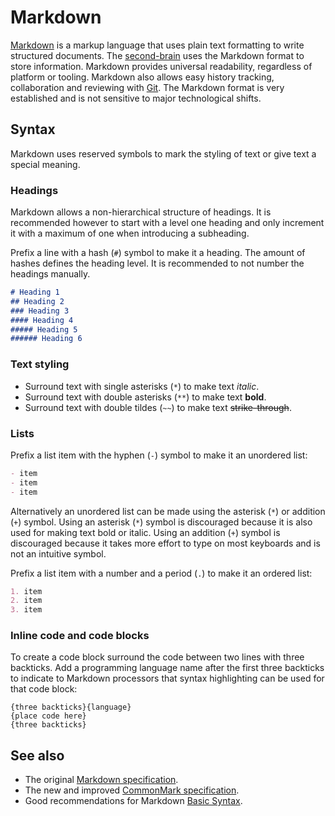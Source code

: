 # Markdown

[Markdown](https://en.wikipedia.org/wiki/Markdown) is a markup language that uses plain text formatting to write structured documents.
The [second-brain](/second-brain.md) uses the Markdown format to store information.
Markdown provides universal readability, regardless of platform or tooling.
Markdown also allows easy history tracking, collaboration and reviewing with [Git](/git.md). 
The Markdown format is very established and is not sensitive to major technological shifts.
## Syntax

Markdown uses reserved symbols to mark the styling of text or give text a special meaning.

### Headings

Markdown allows a non-hierarchical structure of headings.
It is recommended however to start with a level one heading and only increment it with a maximum of one when introducing a subheading.

Prefix a line with a hash (`#`) symbol to make it a heading.
The amount of hashes defines the heading level.
It is recommended to not number the headings manually.

```md
# Heading 1
## Heading 2
### Heading 3
#### Heading 4
##### Heading 5
###### Heading 6
```

### Text styling

- Surround text with single asterisks (`*`) to make text *italic*.
- Surround text with double asterisks (`**`) to make text **bold**.
- Surround text with double tildes (`~~`) to make text ~~strike-through~~.


### Lists

Prefix a list item with the hyphen (`-`) symbol to make it an unordered list:

```md
- item
- item
- item
```

Alternatively an unordered list can be made using the asterisk (`*`) or addition (`+`) symbol.
Using an asterisk (`*`) symbol is discouraged because it is also used for making text bold or italic.
Using an addition (`+`) symbol is discouraged because it takes more effort to type on most keyboards and is not an intuitive symbol.

Prefix a list item with a number and a period (`.`) to make it an ordered list:

```md
1. item
2. item
3. item
```

### Inline code and code blocks

To create a code block surround the code between two lines with three backticks.
Add a programming language name after the first three backticks to indicate to Markdown processors that syntax highlighting can be used for that code block:

```
{three backticks}{language}
{place code here}
{three backticks}
```

## See also

- The original [Markdown specification](https://daringfireball.net/projects/markdown/).
- The new and improved [CommonMark specification](https://commonmark.org/).
- Good recommendations for Markdown [Basic Syntax](https://www.markdownguide.org/basic-syntax/).

